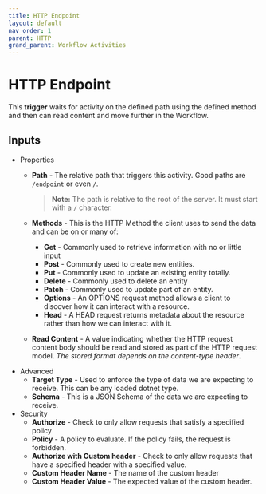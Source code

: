 ```yaml
---
title: HTTP Endpoint
layout: default
nav_order: 1
parent: HTTP
grand_parent: Workflow Activities
---
```


# HTTP Endpoint

This **trigger** waits for activity on the defined path using the defined method and then can read content and move further in the Workflow.

## Inputs

- Properties
  - **Path** - The relative path that triggers this activity. Good paths are ```/endpoint``` or even ```/```.

    > **Note:** The path is relative to the root of the server. It must start with a ```/``` character.
  - **Methods** - This is the HTTP Method the client uses to send the data and can be on or many of:
    - **Get** - Commonly used to retrieve information with no or little input
    - **Post** - Commonly used to create new entities.
    - **Put** - Commonly used to update an existing entity totally.
    - **Delete** - Commonly used to delete an entity
    - **Patch** - Commonly used to update part of an entity.
    - **Options** - An OPTIONS request method allows a client to discover how it can interact with a resource.
    - **Head** - A HEAD request returns metadata about the resource rather than how we can interact with it.
  - **Read Content** - A value indicating whether the HTTP request content body should be read and stored as part of the HTTP request model. *The stored format depends on the content-type header*.
- Advanced
  - **Target Type** - Used to enforce the type of data we are expecting to receive. This can be any loaded dotnet type.
  - **Schema** - This is a JSON Schema of the data we are expecting to receive.
- Security
  - **Authorize** - Check to only allow requests that satisfy a specified policy
  - **Policy** - A policy to evaluate. If the policy fails, the request is forbidden.
  - **Authorize with Custom header** - Check to only allow requests that have a specified header with a specified value.
  - **Custom Header Name** - The name of the custom header
  - **Custom Header Value** - The expected value of the custom header.
